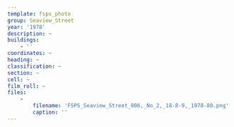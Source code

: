```yaml
---
template: fsps_photo
group: Seaview_Street
year: '1978'
description: ~
buildings:
    - ''
coordinates: ~
heading: ~
classification: ~
section: ~
cell: ~
film_roll: ~
files:
    -
        filename: 'FSPS_Seaview_Street_006,_No_2,_18-8-9,_1978-80.png'
        caption: ''
---
```

